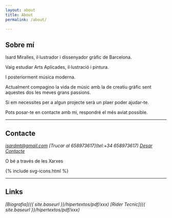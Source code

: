 ```yaml
---
layout: about
title: About
permalink: /about/

---
```


## Sobre mí
Isard Miralles, il·lustrador i dissenyador gràfic de Barcelona.

Vaig estudiar Arts Aplicades, il·lustració i pintura.

I posteriorment música moderna.

Actualment compagino la vida de músic amb la de creatiu gràfic sent aquestes dos les meves grans passions.

Si em necessites per a algun projecte serà un plaer poder ajudar-te.

Pots posar-te en contacte amb mi, respondré el més aviat possible.

----

## Contacte

_[isardmt@gmail.com](mailto:isardmt@gmail.com)_ 
_[Trucar al 658973617](tel:+34 658973617)_
_[Desar Contacte](download:xxx)_

O bé a través de les Xarxes

{% include svg-icons.html %}

----
## Links

_[Biografia]({{ site.baseurl }}/hipertextos/pdf/xxx)_
_[Rider Tecnic]({{ site.baseurl }}/hipertextos/pdf/xxx)_
